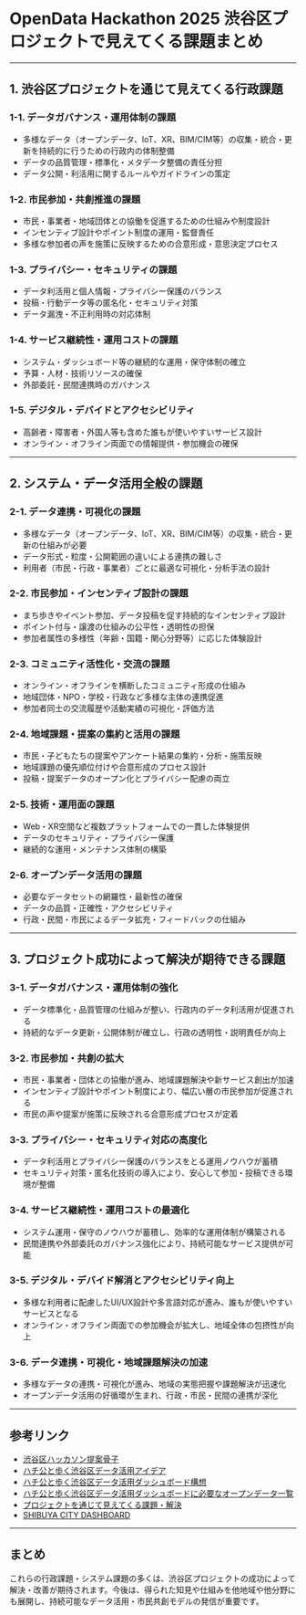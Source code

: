 # OpenData Hackathon 2025 渋谷区プロジェクトで見えてくる課題まとめ

---

## 1. 渋谷区プロジェクトを通じて見えてくる行政課題

### 1-1. データガバナンス・運用体制の課題
- 多様なデータ（オープンデータ、IoT、XR、BIM/CIM等）の収集・統合・更新を持続的に行うための行政内の体制整備
- データの品質管理・標準化・メタデータ整備の責任分担
- データ公開・利活用に関するルールやガイドラインの策定

### 1-2. 市民参加・共創推進の課題
- 市民・事業者・地域団体との協働を促進するための仕組みや制度設計
- インセンティブ設計やポイント制度の運用・監督責任
- 多様な参加者の声を施策に反映するための合意形成・意思決定プロセス

### 1-3. プライバシー・セキュリティの課題
- データ利活用と個人情報・プライバシー保護のバランス
- 投稿・行動データ等の匿名化・セキュリティ対策
- データ漏洩・不正利用時の対応体制

### 1-4. サービス継続性・運用コストの課題
- システム・ダッシュボード等の継続的な運用・保守体制の確立
- 予算・人材・技術リソースの確保
- 外部委託・民間連携時のガバナンス

### 1-5. デジタル・デバイドとアクセシビリティ
- 高齢者・障害者・外国人等も含めた誰もが使いやすいサービス設計
- オンライン・オフライン両面での情報提供・参加機会の確保

---

## 2. システム・データ活用全般の課題

### 2-1. データ連携・可視化の課題
- 多様なデータ（オープンデータ、IoT、XR、BIM/CIM等）の収集・統合・更新の仕組みが必要
- データ形式・粒度・公開範囲の違いによる連携の難しさ
- 利用者（市民・行政・事業者）ごとに最適な可視化・分析手法の設計

### 2-2. 市民参加・インセンティブ設計の課題
- まち歩きやイベント参加、データ投稿を促す持続的なインセンティブ設計
- ポイント付与・譲渡の仕組みの公平性・透明性の担保
- 参加者属性の多様性（年齢・国籍・関心分野等）に応じた体験設計

### 2-3. コミュニティ活性化・交流の課題
- オンライン・オフラインを横断したコミュニティ形成の仕組み
- 地域団体・NPO・学校・行政など多様な主体の連携促進
- 参加者同士の交流履歴や活動実績の可視化・評価方法

### 2-4. 地域課題・提案の集約と活用の課題
- 市民・子どもたちの提案やアンケート結果の集約・分析・施策反映
- 地域課題の優先順位付けや合意形成のプロセス設計
- 投稿・提案データのオープン化とプライバシー配慮の両立

### 2-5. 技術・運用面の課題
- Web・XR空間など複数プラットフォームでの一貫した体験提供
- データのセキュリティ・プライバシー保護
- 継続的な運用・メンテナンス体制の構築

### 2-6. オープンデータ活用の課題
- 必要なデータセットの網羅性・最新性の確保
- データの品質・正確性・アクセシビリティ
- 行政・民間・市民によるデータ拡充・フィードバックの仕組み

---

## 3. プロジェクト成功によって解決が期待できる課題

### 3-1. データガバナンス・運用体制の強化
- データ標準化・品質管理の仕組みが整い、行政内のデータ利活用が促進される
- 持続的なデータ更新・公開体制が確立し、行政の透明性・説明責任が向上

### 3-2. 市民参加・共創の拡大
- 市民・事業者・団体との協働が進み、地域課題解決や新サービス創出が加速
- インセンティブ設計やポイント制度により、幅広い層の市民参加が促進される
- 市民の声や提案が施策に反映される合意形成プロセスが定着

### 3-3. プライバシー・セキュリティ対応の高度化
- データ利活用とプライバシー保護のバランスをとる運用ノウハウが蓄積
- セキュリティ対策・匿名化技術の導入により、安心して参加・投稿できる環境が整備

### 3-4. サービス継続性・運用コストの最適化
- システム運用・保守のノウハウが蓄積し、効率的な運用体制が構築される
- 民間連携や外部委託のガバナンス強化により、持続可能なサービス提供が可能

### 3-5. デジタル・デバイド解消とアクセシビリティ向上
- 多様な利用者に配慮したUI/UX設計や多言語対応が進み、誰もが使いやすいサービスとなる
- オンライン・オフライン両面での参加機会が拡大し、地域全体の包摂性が向上

### 3-6. データ連携・可視化・地域課題解決の加速
- 多様なデータの連携・可視化が進み、地域の実態把握や課題解決が迅速化
- オープンデータ活用の好循環が生まれ、行政・市民・民間の連携が深化

---

## 参考リンク
- [渋谷区ハッカソン提案骨子](./shibuya.md)
- [ハチ公と歩く渋谷区データ活用アイデア](./hatikou.md)
- [ハチ公と歩く渋谷区データ活用ダッシュボード構想](./dashboard.md)
- [ハチ公と歩く渋谷区データ活用ダッシュボードに必要なオープンデータ一覧](./opendata.md)
- [プロジェクトを通じて見えてくる課題・解決](./problem.md)
- [SHIBUYA CITY DASHBOARD](https://www.city.shibuya.tokyo.jp/shisei/koho/dashboard.html)

---

## まとめ
これらの行政課題・システム課題の多くは、渋谷区プロジェクトの成功によって解決・改善が期待されます。今後は、得られた知見や仕組みを他地域や他分野にも展開し、持続可能なデータ活用・市民共創モデルの発信が重要です。
